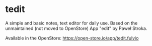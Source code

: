 # tedit

A simple and basic notes, text editor for daily use. 
Based on the unmaintained (not moved to OpenStore) App "edit" by Paweł Stroka.

Available in the OpenStore: https://open-store.io/app/tedit.fulvio
